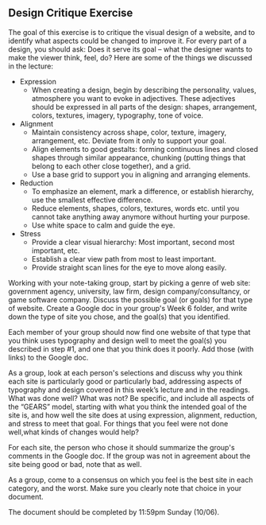 ## Design Critique Exercise

The goal of this exercise is to critique the visual design of a website, and to identify what aspects could be changed to improve it. For every part of a design, you should ask: Does it serve its goal – what the designer wants to make the viewer think, feel, do? Here are some of the things we discussed in the lecture: 

- Expression
  - When creating a design, begin by describing the personality, values, atmosphere you want to evoke in adjectives. These adjectives should be expressed in all parts of the design: shapes, arrangement, colors, textures, imagery, typography, tone of voice.
- Alignment
  - Maintain consistency across shape, color, texture, imagery, arrangement, etc. Deviate from it only to support your goal.
  - Align elements to good gestalts: forming continuous lines and closed shapes through similar appearance, chunking (putting things that belong to each other close together), and a grid.
  - Use a base grid to support you in aligning and arranging elements.
- Reduction
  - To emphasize an element, mark a difference, or establish hierarchy, use the smallest effective difference.
  - Reduce elements, shapes, colors, textures, words etc. until you cannot take anything away anymore without hurting your purpose. 
  - Use white space to calm and guide the eye.
- Stress
  - Provide a clear visual hierarchy: Most important, second most important, etc.
  - Establish a clear view path from most to least important.
  - Provide straight scan lines for the eye to move along easily.

Working with your note-taking group, start by picking a genre of web site: government agency, university, law firm, design company/consultancy, or game software company. Discuss the possible goal (or goals) for that type of website. Create a Google doc in your group's Week 6 folder, and write down the type of site you chose, and the goal(s) that you identified.  

Each member of your group should now find one website of that type that you think uses typography and design well to meet the goal(s) you described in step #1, and one that you think does it poorly. Add those (with links) to the Google doc. 

As a group, look at each person's selections and discuss why you think each site is particularly good or particularly bad, addressing aspects of typography and design covered in this week’s lecture and in the readings. What was done well? What was not? Be specific, and include all aspects of the “GEARS” model, starting with what you think the intended goal of the site is, and how well the site does at using expression, alignment, reduction, and stress to meet that goal. For things that you feel were not done well,what kinds of changes would help?

For each site, the person who chose it should summarize the group's comments in the Google doc. If the group was not in agreement about the site being good or bad, note that as well. 

As a group, come to a consensus on which you feel is the best site in each category, and the worst. Make sure you clearly note that choice in your document. 

The document should be completed by 11:59pm Sunday (10/06). 

